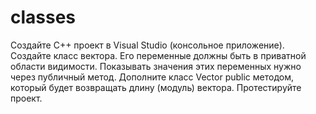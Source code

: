 # classes
Создайте C++ проект в Visual Studio (консольное приложение).  Создайте класс вектора. Его переменные должны быть в приватной области видимости. Показывать значения этих переменных нужно через публичный метод. Дополните класс Vector public методом, который будет возвращать длину (модуль) вектора.  Протестируйте проект.
